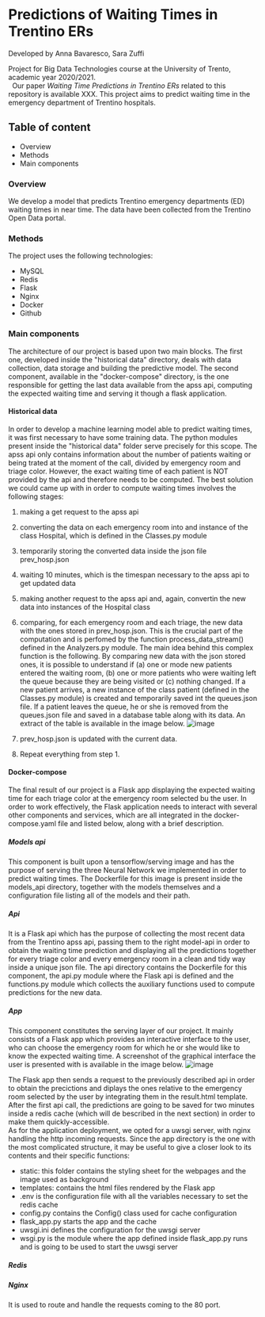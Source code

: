 # Predictions of Waiting Times in Trentino ERs
Developed by Anna Bavaresco, Sara Zuffi

Project for Big Data Technologies course at the University of Trento, academic year 2020/2021.
\
&nbsp;
Our paper *Waiting Time Predictions in Trentino ERs* related to this repository is available XXX.
This project aims to predict waiting time in the emergency department of Trentino hospitals.

## Table of content
* Overview
* Methods
* Main components

### Overview
We develop a model that predicts Trentino emergency departments (ED) waiting times in near time. The data have been collected from the Trentino Open Data portal.

### Methods
The project uses the following technologies:
* MySQL
* Redis
* Flask
* Nginx
* Docker
* Github

### Main components
The architecture of our project is based upon two main blocks. The first one, developed inside the "historical data" directory, deals with data collection, data storage and building the predictive model. The second component, available in the "docker-compose" directory, is the one responsible for getting the last data available from the apss api, computing the expected waiting time and serving it though a flask application. 

#### Historical data
In order to develop a machine learning model able to predict waiting times, it was first necessary to have some training data. The python modules present inside the "historical data" folder serve precisely for this scope. 
The apss api only contains information about the number of patients waiting or being trated at the moment of the call, divided by emergency room and triage color. However, the exact waiting time of each patient is NOT provided by the api and therefore needs to be computed. 
The best solution we could came up with in order to compute waiting times involves the following stages:
1. making a get request to the apss api
2. converting the data on each emergency room into and instance of the class Hospital, which is defined in the Classes.py module
3. temporarily storing the converted data inside the json file prev_hosp.json
4. waiting 10 minutes, which is the timespan necessary to the apss api to get updated data
5. making another request to the apss api and, again, convertin the new data into instances of the Hospital class
6. comparing, for each emergency room and each triage, the new data with the ones stored in prev_hosp.json. This is the crucial part of the computation and is perfomed by the function process_data_stream() defined in the Analyzers.py module. The main idea behind this complex function is the following. By comparing new data with the json stored ones, it is possible to understand if (a) one or mode new patients entered the waiting room, (b) one or more patients who were waiting left the queue because they are being visited or (c) nothing changed. If a new patient arrives, a new instance of the class patient (defined in the Classes.py module) is created and temporarily saved int the queues.json file. If a patient leaves the queue, he or she is removed from the queues.json file and saved in a database table along with its data. An extract of the table is available in the image below. ![image](https://user-images.githubusercontent.com/74197386/128709831-137c1b98-0865-4366-b752-ae0253507d42.png)


7. prev_hosp.json is updated with the current data.
8. Repeat everything from step 1.

#### Docker-compose
The final result of our project is a Flask app displaying the expected waiting time for each triage color at the emergency room selected bu the user. In order to work effectively, the Flask application needs to interact with several other components and services, which are all integrated in the docker-compose.yaml file and listed below, along with a brief description. 

##### Models api
This component is built upon a tensorflow/serving image and has the purpose of serving the three Neural Network we implemented in order to predict waiting times. The Dockerfile for this image is present inside the models_api directory, together with the models themselves and a configuration file listing all of the models and their path. 

##### Api
It is a Flask api which has the purpose of collecting the most recent data from the Trentino apss api, passing them to the right model-api in order to obtain the waiting time prediction and displaying all the predictions together for every triage color and every emergency room in a clean and tidy way inside a unique json file. The api directory contains the Dockerfile for this component, the api.py module where the Flask api is defined and the functions.py module which collects the auxiliary functions used to compute predictions for the new data.     

##### App
This component constitutes the serving layer of our project. It mainly consists of a Flask app which provides an interactive interface to the user, who can choose the emergency room for which he or she would like to know the expected waiting time. A screenshot of the graphical interface the user is presented with is available in the image below.
![image](https://user-images.githubusercontent.com/74197386/128715677-8e980d76-0cc0-4d3f-a239-b8dbf12333a3.png)

The Flask app then sends a request to the previously described api in order to obtain the precictions and diplays the ones relative to the emergency room selected by the user by integrating them in the result.html template. After the first api call, the predictions are going to be saved for two minutes inside a redis cache (which will de bescribed in the next section) in order to make them quickly-accessible.   
As for the application deployment, we opted for a uwsgi server, with nginx handling the http incoming requests.
Since the app directory is the one with the most complicated structure, it may be useful to give a closer look to its contents and their specific functions:
* static: this folder contains the styling sheet for the webpages and the image used as background
* templates: contains the html files rendered by the Flask app
* .env is the configuration file with all the variables necessary to set the redis cache
* config.py contains the Config() class used for cache configuration
* flask_app.py starts the app and the cache 
* uwsgi.ini defines the configuration for the uwsgi server
* wsgi.py is the module where the app defined inside flask_app.py runs and is going to be used to start the uwsgi server 

##### Redis

##### Nginx
It is used to route and handle the requests coming to the 80 port. 
